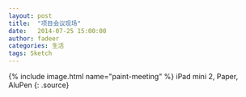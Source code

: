 ```yaml
---
layout: post
title:  "项目会议现场"
date:   2014-07-25 15:00:00
author: fadeer
categories: 生活
tags: Sketch
---
```


{% include image.html name="paint-meeting" %}
iPad mini 2, Paper, AluPen
{: .source}
